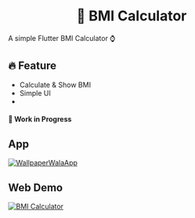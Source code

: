 <h1 align="center"> 🧮 BMI Calculator</h1>

A simple Flutter BMI Calculator ⌚

<h2>🔥 Feature</h2>

- Calculate & Show BMI
- Simple UI
- 

<h4> 🚧 Work in Progress


## App 
[![WallpaperWalaApp](https://img.shields.io/badge/Apk-WallpaperApp-informational?style=flat&logo=Android&color=ffcc00)]()


## Web Demo
[![BMI Calculator](https://img.shields.io/badge/Web-WallpaperApp-informational?style=flat&logo=flutter&color=673ab7)](https://diphire.github.io/bmi/)
